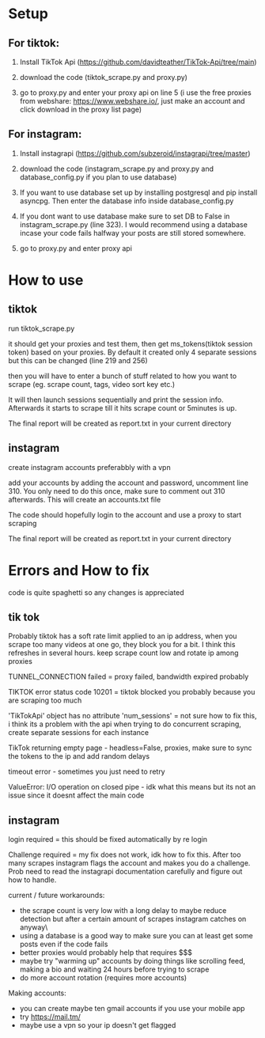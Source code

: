 
# Setup

## For tiktok:

1. Install TikTok Api (https://github.com/davidteather/TikTok-Api/tree/main)

2. download the code (tiktok_scrape.py and proxy.py)

3. go to proxy.py and enter your proxy api on line 5 (i use the free proxies from webshare: https://www.webshare.io/, just make an account and click download in the proxy list page)

## For instagram:

1. Install instagrapi (https://github.com/subzeroid/instagrapi/tree/master)

2. download the code (instagram_scrape.py and proxy.py and database_config.py if you plan to use database)

3. If you want to use database set up by installing postgresql and pip install asyncpg. Then enter the database info inside database_config.py

4. If you dont want to use database make sure to set DB to False in instagram_scrape.py (line 323). I would recommend using a database incase your code fails halfway your posts are still stored somewhere.

5. go to proxy.py and enter proxy api


# How to use

## tiktok

run tiktok_scrape.py

it should get your proxies and test them, then get ms_tokens(tiktok session token) based on your proxies. By default it created only 4 separate sessions but this can be changed (line 219 and 256)

then you will have to enter a bunch of stuff related to how you want to scrape (eg. scrape count, tags, video sort key etc.)

It will then launch sessions sequentially and print the session info. Afterwards it starts to scrape till it hits scrape count or 5minutes is up.

The final report will be created as report.txt in your current directory

## instagram

create instagram accounts preferabbly with a vpn

add your accounts by adding the account and password, uncomment line 310. You only need to do this once, make sure to comment out 310 afterwards. This will create an accounts.txt file

The code should hopefully login to the account and use a proxy to start scraping

The final report will be created as report.txt in your current directory


# Errors and How to fix

code is quite spaghetti so any changes is appreciated

## tik tok
Probably tiktok has a soft rate limit applied to an ip address, when you scrape too many videos at one go, they block you for a bit. I think this refreshes in several hours.
keep scrape count low and rotate ip among proxies

TUNNEL_CONNECTION failed = proxy failed, bandwidth expired probably

TIKTOK error status code 10201 = tiktok blocked you probably because you are scraping too much

'TikTokApi' object has no attribute 'num_sessions' = not sure how to fix this, i think its a problem with the api when trying to do concurrent scraping, create separate sessions for each instance

TikTok returning empty page - headless=False, proxies, make sure to sync the tokens to the ip and add random delays

timeout error - sometimes you just need to retry

ValueError: I/O operation on closed pipe - idk what this means but its not an issue since it doesnt affect the main code

## instagram

login required = this should be fixed automatically by re login

Challenge required = my fix does not work, idk how to fix this. After too many scrapes instagram flags the account and makes you do a challenge. Prob need to read the instagrapi documentation carefully and figure out how to handle. 

current / future workarounds:
- the scrape count is very low with a long delay to maybe reduce detection but after a certain amount of scrapes instagram catches on anyway\
- using a database is a good way to make sure you can at least get some posts even if the code fails
- better proxies would probably help that requires $$$
- maybe try "warming up" accounts by doing things like scrolling feed, making a bio and waiting 24 hours before trying to scrape
- do more account rotation (requires more accounts)

Making accounts:
- you can create maybe ten gmail accounts if you use your mobile app
- try https://mail.tm/
- maybe use a vpn so your ip doesn't get flagged



